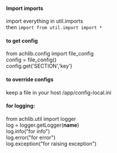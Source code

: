 #### Import imports
import everything in util.imports</br>
then `import from util.import import *`

#### to get config
from achlib.config import file_config</br>
config = file_config()</br>
config.get('SECTION','key')</br>

#### to override configs
keep a file in your host /app/config-local.ini</br>

#### for logging:
from achlib.util import logger</br>
log = logger.getLogger(__name__)</br>
log.info("for info")</br>
log.error("for error")</br>
log.exception("for raising exception")</br>
